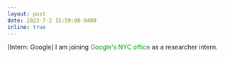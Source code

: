 ```yaml
---
layout: post
date: 2023-7-2 15:59:00-0400
inline: true
---
```


[Intern: Google]    I am joining <font color=009f06>Google's NYC office</font> as a researcher intern.

